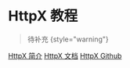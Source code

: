 # HttpX 教程

<show-structure depth="2"/>

> 待补充
{style="warning"}


<seealso>
<category ref="ref_docs">
    <a href="https://mp.weixin.qq.com/s/8o08utN2iBKzZ3cVaw6k_Q">HttpX 简介</a>
    <a href="https://www.python-httpx.org">HttpX 文档</a>
</category>
<category ref="ref_github">
    <a href="https://github.com/encode/httpx">HttpX Github</a>
</category>
<category ref="ref_issues"></category>
<category ref="ref_hf"></category>
<category ref="ref_ms"></category>
</seealso>
